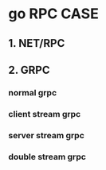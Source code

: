 # go RPC CASE

## 1. NET/RPC

## 2. GRPC

### normal grpc

### client stream grpc

### server stream grpc

### double stream grpc